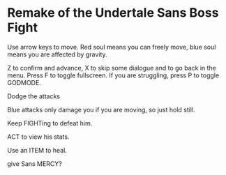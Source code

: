 <h1>Remake of the Undertale Sans Boss Fight</h1>
<p>Use arrow keys to move. Red soul means you can freely move, blue soul means you are affected by gravity. </p>
<p>Z to confirm and advance, X to skip some dialogue and to go back in the menu. Press F to toggle fullscreen. If you are struggling, press P to toggle GODMODE.<p>
<p>Dodge the attacks</p>
<p>Blue attacks only damage you if you are moving, so just hold still.</p>
<p>Keep FIGHTing to defeat him.</p>
<p>ACT to view his stats.</p>
<p>Use an ITEM to heal.</p>
<p>give Sans MERCY?</p>
